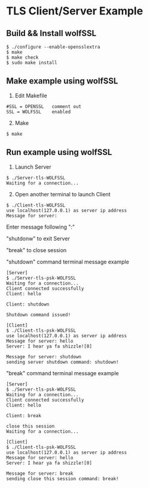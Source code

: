 TLS Client/Server Example
================

## Build && Install wolfSSL
```
$ ./configure --enable-opensslextra
$ make
$ make check
$ sudo make install
```
## Make example using wolfSSL
1. Edit Makefile
```
#SSL = OPENSSL   comment out
SSL = WOLFSSL    enabled
````

2. Make
```
$ make
```

## Run example using wolfSSL

1. Launch Server
```
$ ./Server-tls-WOLFSSL
Waiting for a connection...
````
2. Open another terminal to launch Client

```
$ ./Client-tls-WOLFSSL
use localhost(127.0.0.1) as server ip address
Message for server:
```

Enter message following ":"

"shutdonw" to exit Server

"break" to close session

"shutdown" command terminal message example
```
[Server]
$ ./Server-tls-psk-WOLFSSL 
Waiting for a connection...
Client connected successfully
Client: hello

Client: shutdown

Shutdown command issued!

[Client]
$ ./Client-tls-psk-WOLFSSL 
use localhost(127.0.0.1) as server ip address
Message for server: hello
Server: I hear ya fa shizzle![0]

Message for server: shutdown
sending server shutdown command: shutdown!

````

"break" command terminal message example
```
[Server]
$ ./Server-tls-psk-WOLFSSL 
Waiting for a connection...
Client connected successfully
Client: hello

Client: break

close this session
Waiting for a connection...

[Client]
$ ./Client-tls-psk-WOLFSSL 
use localhost(127.0.0.1) as server ip address
Message for server: hello
Server: I hear ya fa shizzle![0]

Message for server: break
sending close this session command: break!
```